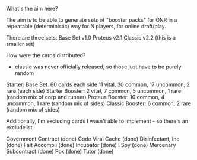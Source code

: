 What's the aim here?

The aim is to be able to generate sets of "booster packs" for ONR in a repeatable (deterministic)
  way for N players, for online draft/play.

There are three sets:
  Base Set v1.0
  Proteus v2.1
  Classic v2.2 (this is a smaller set)

How were the cards distributed?
  * classic was never officially released, so those just have to be purely random

Starter:
  Base Set.
  60 cards each side
  11 vital, 30 common, 17 uncommon, 2 rare (each side)
Starter Booster:
  2 vital, 7 common, 5 uncommon, 1 rare (random mix of corp and runner)
Proteus Booster:
  10 common, 4 uncommon, 1 rare (random mix of sides)
Classic Booster:
  6 common, 2 rare (random mix of sides)


Additionally, I'm excluding cards I wasn't able to implement - so there's an excludelist.

Government Contract (done)
Code Viral Cache (done)
Disinfectant, Inc (done)
Fait Accompli (done)
Incubator (done)
I Spy (done)
Mercenary Subcontract (done)
Pox (done)
Tutor (done)